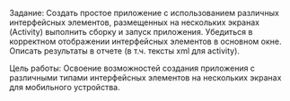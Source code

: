 Задание:
Создать простое приложение c использованием различных интерфейсных элементов, размещенных на нескольких экранах (Activity) выполнить сборку и запуск приложения. Убедиться в корректном отображении интерфейсных элементов в основном окне. Описать результаты в отчете (в т.ч. тексты xml для activity).
 
Цель работы:
Освоение возможностей создания приложения с различными типами интерфейсных элементов на нескольких экранах для мобильного устройства.
